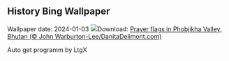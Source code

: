 ## History Bing Wallpaper
Wallpaper date: 2024-01-03
![](https://www.bing.com/th?id=OHR.BhutanSolstice_EN-US7410762908_UHD.jpg&w=1000)Download: [Prayer flags in Phobjikha Valley, Bhutan (© John Warburton-Lee/DanitaDelimont.com)](https://www.bing.com/th?id=OHR.BhutanSolstice_EN-US7410762908_UHD.jpg)

Auto get programm by LtgX
